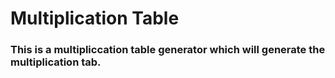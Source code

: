 <h1>Multiplication Table</h1>
<h3>This is a multipliccation table generator which will generate the multiplication tab.<h3>


